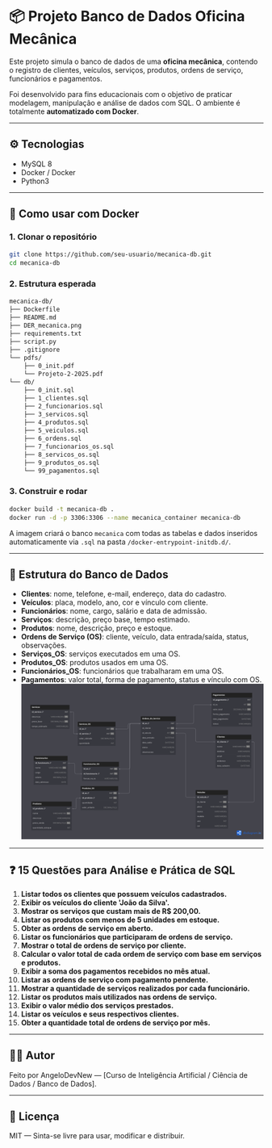 # 📦 Projeto Banco de Dados Oficina Mecânica

Este projeto simula o banco de dados de uma **oficina mecânica**, contendo o registro de clientes, veículos, serviços, produtos, ordens de serviço, funcionários e pagamentos.

Foi desenvolvido para fins educacionais com o objetivo de praticar modelagem, manipulação e análise de dados com SQL. O ambiente é totalmente **automatizado com Docker**.

---

## ⚙️ Tecnologias

- MySQL 8
- Docker / Docker
- Python3
---

## 🚀 Como usar com Docker

### 1. Clonar o repositório

```bash
git clone https://github.com/seu-usuario/mecanica-db.git
cd mecanica-db
```

### 2. Estrutura esperada

```
mecanica-db/
├── Dockerfile
├── README.md
├── DER_mecanica.png
├── requirements.txt
├── script.py
├── .gitignore
└── pdfs/
    ├── 0_init.pdf
    └── Projeto-2-2025.pdf
└── db/
    ├── 0_init.sql
    ├── 1_clientes.sql
    ├── 2_funcionarios.sql
    ├── 3_servicos.sql
    ├── 4_produtos.sql
    ├── 5_veiculos.sql
    ├── 6_ordens.sql
    ├── 7_funcionarios_os.sql
    ├── 8_servicos_os.sql
    ├── 9_produtos_os.sql
    └── 99_pagamentos.sql
```

### 3. Construir e rodar

```bash
docker build -t mecanica-db .
docker run -d -p 3306:3306 --name mecanica_container mecanica-db
```

A imagem criará o banco `mecanica` com todas as tabelas e dados inseridos automaticamente via `.sql` na pasta `/docker-entrypoint-initdb.d/`.

---

## 🧩 Estrutura do Banco de Dados

- **Clientes**: nome, telefone, e-mail, endereço, data do cadastro.
- **Veículos**: placa, modelo, ano, cor e vínculo com cliente.
- **Funcionários**: nome, cargo, salário e data de admissão.
- **Serviços**: descrição, preço base, tempo estimado.
- **Produtos**: nome, descrição, preço e estoque.
- **Ordens de Serviço (OS)**: cliente, veículo, data entrada/saída, status, observações.
- **Serviços_OS**: serviços executados em uma OS.
- **Produtos_OS**: produtos usados em uma OS.
- **Funcionários_OS**: funcionários que trabalharam em uma OS.
- **Pagamentos**: valor total, forma de pagamento, status e vínculo com OS.
![DER_mecanica.png](DER_mecanica.png)
---

## ❓ 15 Questões para Análise e Prática de SQL

1. **Listar todos os clientes que possuem veículos cadastrados.**
2. **Exibir os veículos do cliente 'João da Silva'.**
3. **Mostrar os serviços que custam mais de R$ 200,00.**
4. **Listar os produtos com menos de 5 unidades em estoque.**
5. **Obter as ordens de serviço em aberto.**
6. **Listar os funcionários que participaram de ordens de serviço.**
7. **Mostrar o total de ordens de serviço por cliente.**
8. **Calcular o valor total de cada ordem de serviço com base em serviços e produtos.**
9. **Exibir a soma dos pagamentos recebidos no mês atual.**
10. **Listar as ordens de serviço com pagamento pendente.**
11. **Mostrar a quantidade de serviços realizados por cada funcionário.**
12. **Listar os produtos mais utilizados nas ordens de serviço.**
13. **Exibir o valor médio dos serviços prestados.**
14. **Listar os veículos e seus respectivos clientes.**
15. **Obter a quantidade total de ordens de serviço por mês.**

---

## 🧑‍💻 Autor

Feito por AngeloDevNew — [Curso de Inteligência Artificial / Ciência de Dados / Banco de Dados].

---

## 📜 Licença

MIT — Sinta-se livre para usar, modificar e distribuir.